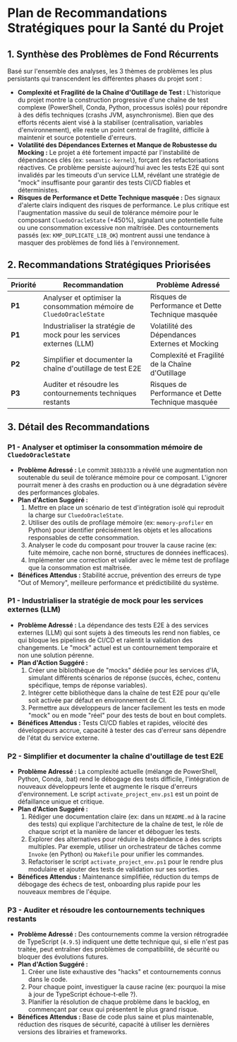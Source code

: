 # Plan de Recommandations Stratégiques pour la Santé du Projet

## 1. Synthèse des Problèmes de Fond Récurrents

Basé sur l'ensemble des analyses, les 3 thèmes de problèmes les plus persistants qui transcendent les différentes phases du projet sont :

*   **Complexité et Fragilité de la Chaîne d'Outillage de Test :** L'historique du projet montre la construction progressive d'une chaîne de test complexe (PowerShell, Conda, Python, processus isolés) pour répondre à des défis techniques (crashs JVM, asynchronisme). Bien que des efforts récents aient visé à la stabiliser (centralisation, variables d'environnement), elle reste un point central de fragilité, difficile à maintenir et source potentielle d'erreurs.
*   **Volatilité des Dépendances Externes et Manque de Robustesse du Mocking :** Le projet a été fortement impacté par l'instabilité de dépendances clés (ex: `semantic-kernel`), forçant des refactorisations réactives. Ce problème persiste aujourd'hui avec les tests E2E qui sont invalidés par les timeouts d'un service LLM, révélant une stratégie de "mock" insuffisante pour garantir des tests CI/CD fiables et déterministes.
*   **Risques de Performance et Dette Technique masquée :** Des signaux d'alerte clairs indiquent des risques de performance. Le plus critique est l'augmentation massive du seuil de tolérance mémoire pour le composant `CluedoOracleState` (+450%), signalant une potentielle fuite ou une consommation excessive non maîtrisée. Des contournements passés (ex: `KMP_DUPLICATE_LIB_OK`) montrent aussi une tendance à masquer des problèmes de fond liés à l'environnement.

## 2. Recommandations Stratégiques Priorisées

| Priorité | Recommandation                                               | Problème Adressé                                         |
|----------|--------------------------------------------------------------|----------------------------------------------------------|
| **P1**   | Analyser et optimiser la consommation mémoire de `CluedoOracleState` | Risques de Performance et Dette Technique masquée        |
| **P1**   | Industrialiser la stratégie de mock pour les services externes (LLM) | Volatilité des Dépendances Externes et Mocking           |
| **P2**   | Simplifier et documenter la chaîne d'outillage de test E2E      | Complexité et Fragilité de la Chaîne d'Outillage         |
| **P3**   | Auditer et résoudre les contournements techniques restants   | Risques de Performance et Dette Technique masquée        |

## 3. Détail des Recommandations

### P1 - Analyser et optimiser la consommation mémoire de `CluedoOracleState`
*   **Problème Adressé :** Le commit `388b333b` a révélé une augmentation non soutenable du seuil de tolérance mémoire pour ce composant. L'ignorer pourrait mener à des crashs en production ou à une dégradation sévère des performances globales.
*   **Plan d'Action Suggéré :**
    1.  Mettre en place un scénario de test d'intégration isolé qui reproduit la charge sur `CluedoOracleState`.
    2.  Utiliser des outils de profilage mémoire (ex: `memory-profiler` en Python) pour identifier précisément les objets et les allocations responsables de cette consommation.
    3.  Analyser le code du composant pour trouver la cause racine (ex: fuite mémoire, cache non borné, structures de données inefficaces).
    4.  Implémenter une correction et valider avec le même test de profilage que la consommation est maîtrisée.
*   **Bénéfices Attendus :** Stabilité accrue, prévention des erreurs de type "Out of Memory", meilleure performance et prédictibilité du système.

### P1 - Industrialiser la stratégie de mock pour les services externes (LLM)
*   **Problème Adressé :** La dépendance des tests E2E à des services externes (LLM) qui sont sujets à des timeouts les rend non fiables, ce qui bloque les pipelines de CI/CD et ralentit la validation des changements. Le "mock" actuel est un contournement temporaire et non une solution pérenne.
*   **Plan d'Action Suggéré :**
    1.  Créer une bibliothèque de "mocks" dédiée pour les services d'IA, simulant différents scénarios de réponse (succès, échec, contenu spécifique, temps de réponse variables).
    2.  Intégrer cette bibliothèque dans la chaîne de test E2E pour qu'elle soit activée par défaut en environnement de CI.
    3.  Permettre aux développeurs de lancer facilement les tests en mode "mock" ou en mode "réel" pour des tests de bout en bout complets.
*   **Bénéfices Attendus :** Tests CI/CD fiables et rapides, vélocité des développeurs accrue, capacité à tester des cas d'erreur sans dépendre de l'état du service externe.

### P2 - Simplifier et documenter la chaîne d'outillage de test E2E
*   **Problème Adressé :** La complexité actuelle (mélange de PowerShell, Python, Conda, .bat) rend le débogage des tests difficile, l'intégration de nouveaux développeurs lente et augmente le risque d'erreurs d'environnement. Le script `activate_project_env.ps1` est un point de défaillance unique et critique.
*   **Plan d'Action Suggéré :**
    1.  Rédiger une documentation claire (ex: dans un `README.md` à la racine des tests) qui explique l'architecture de la chaîne de test, le rôle de chaque script et la manière de lancer et déboguer les tests.
    2.  Explorer des alternatives pour réduire la dépendance à des scripts multiples. Par exemple, utiliser un orchestrateur de tâches comme `Invoke` (en Python) ou `Makefile` pour unifier les commandes.
    3.  Refactoriser le script `activate_project_env.ps1` pour le rendre plus modulaire et ajouter des tests de validation sur ses sorties.
*   **Bénéfices Attendus :** Maintenance simplifiée, réduction du temps de débogage des échecs de test, onboarding plus rapide pour les nouveaux membres de l'équipe.

### P3 - Auditer et résoudre les contournements techniques restants
*   **Problème Adressé :** Des contournements comme la version rétrogradée de TypeScript (`4.9.5`) indiquent une dette technique qui, si elle n'est pas traitée, peut entraîner des problèmes de compatibilité, de sécurité ou bloquer des évolutions futures.
*   **Plan d'Action Suggéré :**
    1.  Créer une liste exhaustive des "hacks" et contournements connus dans le code.
    2.  Pour chaque point, investiguer la cause racine (ex: pourquoi la mise à jour de TypeScript échoue-t-elle ?).
    3.  Planifier la résolution de chaque problème dans le backlog, en commençant par ceux qui présentent le plus grand risque.
*   **Bénéfices Attendus :** Base de code plus saine et plus maintenable, réduction des risques de sécurité, capacité à utiliser les dernières versions des librairies et frameworks.